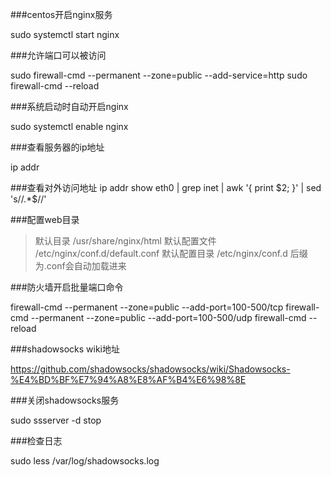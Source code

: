 ###centos开启nginx服务

sudo systemctl start nginx

###允许端口可以被访问

sudo firewall-cmd --permanent --zone=public --add-service=http
sudo firewall-cmd --reload

###系统启动时自动开启nginx

sudo systemctl enable nginx

###查看服务器的ip地址

ip addr

###查看对外访问地址
ip addr show eth0 | grep inet | awk '{ print $2; }' | sed 's/\/.*$//'

###配置web目录
>默认目录 /usr/share/nginx/html
>默认配置文件 /etc/nginx/conf.d/default.conf
>默认配置目录 /etc/nginx/conf.d 后缀为.conf会自动加载进来

###防火墙开启批量端口命令

firewall-cmd --permanent --zone=public --add-port=100-500/tcp
firewall-cmd --permanent --zone=public --add-port=100-500/udp
firewall-cmd --reload

###shadowsocks wiki地址

https://github.com/shadowsocks/shadowsocks/wiki/Shadowsocks-%E4%BD%BF%E7%94%A8%E8%AF%B4%E6%98%8E

###关闭shadowsocks服务

sudo ssserver -d stop

###检查日志

sudo less /var/log/shadowsocks.log
